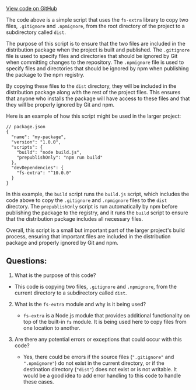 [View code on GitHub](https://github.com/oxygenium-network/oxygenium-web3/packages/cli/scripts/copy-template.js)

The code above is a simple script that uses the `fs-extra` library to copy two files, `.gitignore` and `.npmignore`, from the root directory of the project to a subdirectory called `dist`. 

The purpose of this script is to ensure that the two files are included in the distribution package when the project is built and published. The `.gitignore` file is used to specify files and directories that should be ignored by Git when committing changes to the repository. The `.npmignore` file is used to specify files and directories that should be ignored by npm when publishing the package to the npm registry. 

By copying these files to the `dist` directory, they will be included in the distribution package along with the rest of the project files. This ensures that anyone who installs the package will have access to these files and that they will be properly ignored by Git and npm.

Here is an example of how this script might be used in the larger project:

```
// package.json
{
  "name": "my-package",
  "version": "1.0.0",
  "scripts": {
    "build": "node build.js",
    "prepublishOnly": "npm run build"
  },
  "devDependencies": {
    "fs-extra": "^10.0.0"
  }
}
```

In this example, the `build` script runs the `build.js` script, which includes the code above to copy the `.gitignore` and `.npmignore` files to the `dist` directory. The `prepublishOnly` script is run automatically by npm before publishing the package to the registry, and it runs the `build` script to ensure that the distribution package includes all necessary files.

Overall, this script is a small but important part of the larger project's build process, ensuring that important files are included in the distribution package and properly ignored by Git and npm.
## Questions: 
 1. What is the purpose of this code?
   - This code is copying two files, `.gitignore` and `.npmignore`, from the current directory to a subdirectory called `dist`.

2. What is the `fs-extra` module and why is it being used?
   - `fs-extra` is a Node.js module that provides additional functionality on top of the built-in `fs` module. It is being used here to copy files from one location to another.

3. Are there any potential errors or exceptions that could occur with this code?
   - Yes, there could be errors if the source files (`".gitignore"` and `".npmignore"`) do not exist in the current directory, or if the destination directory (`"dist"`) does not exist or is not writable. It would be a good idea to add error handling to this code to handle these cases.